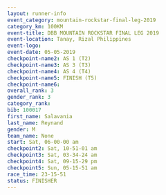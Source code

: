 ```yaml
---
layout: runner-info 
event_category: mountain-rockstar-final-leg-2019 
category_km: 100KM 
event-title: DBB MOUNTAIN ROCKSTAR FINAL LEG 2019 
event-location: Tanay, Rizal Philippines 
event-logo: 
event-date: 05-05-2019 
checkpoint-name2: AS 1 (T2) 
checkpoint-name3: AS 3 (T3) 
checkpoint-name4: AS 4 (T4) 
checkpoint-name5: FINISH (T5) 
checkpoint-name6: 
overall_rank: 3
gender_rank: 3
category_rank: 
bib: 100017
first_name: Salavania
last_name: Reynand
gender: M
team_name: None
start: Sat, 06-00-00 am
checkpoint2: Sat, 10-51-01 am
checkpoint3: Sat, 03-34-24 am
checkpoint4: Sat, 09-15-29 pm
checkpoint5: Sun, 05-15-51 am
race_time: 23-15-51
status: FINISHER
---
```


